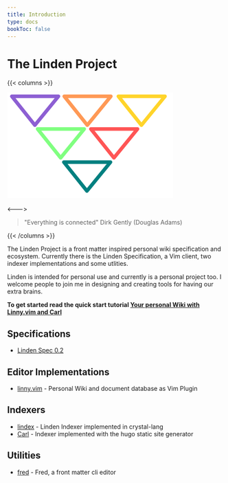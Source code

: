 ```yaml
---
title: Introduction
type: docs
bookToc: false
---
```


# The Linden Project
{{< columns >}}

![](/linden-logo.png)

<--->

> "Everything is connected" Dirk Gently (Douglas Adams)

{{< /columns >}}


The Linden Project is a front matter inspired personal wiki specification and
ecosystem. Currently there is the Linden Specification, a Vim
client, two indexer implementations and some utlities.

Linden is intended for personal use and currently is a personal project too. I
welcome people to join me in designing and creating tools for having our extra
brains.

**To get started read the quick start tutorial [Your personal Wiki with Linny.vim and Carl](/posts/tutorial-linny-and-carl/)**

## Specifications
- [Linden Spec 0.2](docs/linden-specification/version-0.2)

## Editor Implementations
- [linny.vim](https://github.com/linden-project/linny.vim) - Personal Wiki and document database as Vim Plugin

## Indexers
- [lindex](https://github.com/linden-project/lindex) - Linden Indexer implemented in crystal-lang
- [Carl](https://github.com/linden-project/carl) - Indexer implemented with the hugo static site generator

## Utilities
- [fred](https://github.com/linden-project/fred) - Fred, a front matter cli editor
